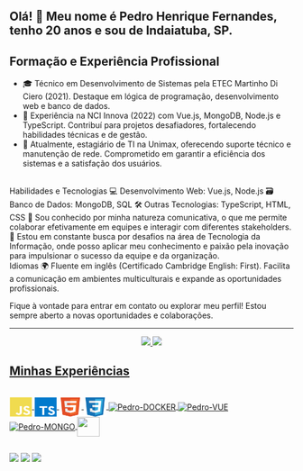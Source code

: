 
## Olá! 👋 Meu nome é Pedro Henrique Fernandes, tenho 20 anos e sou de Indaiatuba, SP.

<h2>Formação e Experiência Profissional</h2>
<ul>
 <li style="list_style:none;">🎓 Técnico em Desenvolvimento de Sistemas pela ETEC Martinho Di Ciero (2021). Destaque em lógica de programação, desenvolvimento web e banco de dados.</li>
 <li style="list_style:none;">💼 Experiência na NCI Innova (2022) com Vue.js, MongoDB, Node.js e TypeScript. Contribuí para projetos desafiadores, fortalecendo habilidades técnicas e de gestão.</li>
 <li style="list_style:none;">🔧 Atualmente, estagiário de TI na Unimax, oferecendo suporte técnico e manutenção de rede. Comprometido em garantir a eficiência dos sistemas e a satisfação dos usuários.</li>
</ul>

<br>
Habilidades e Tecnologias
💻 Desenvolvimento Web: Vue.js, Node.js
🗃️ Banco de Dados: MongoDB, SQL
🛠️ Outras Tecnologias: TypeScript, HTML, CSS
💬 Sou conhecido por minha natureza comunicativa, o que me permite colaborar efetivamente em equipes e interagir com diferentes stakeholders.
🚀 Estou em constante busca por desafios na área de Tecnologia da Informação, onde posso aplicar meu conhecimento e paixão pela inovação para impulsionar o sucesso da equipe e da organização.
<br>
Idiomas
🌍 Fluente em inglês (Certificado Cambridge English: First). Facilita a comunicação em ambientes multiculturais e expande as oportunidades profissionais.

Fique à vontade para entrar em contato ou explorar meu perfil! Estou sempre aberto a novas oportunidades e colaborações.
<hr>

<div align="center">
  <a href="https://github.com/pedro-h-fernandes">
  <img height="180em" src="https://github-readme-stats.vercel.app/api?username=pedro-h-fernandes&show_icons=true&theme=blueberry&include_all_commits=true&count_private=true"/>
  <img height="180em" src="https://github-readme-stats.vercel.app/api/top-langs/?username=pedro-h-fernandes&layout=compact&langs_count=7&theme=blueberry"/>
</div>

  ## Minhas Experiências
<div style="display: inline_block"><br>
  <img align="center" alt="Pedro-Js"  height="35" width="40" src="https://raw.githubusercontent.com/devicons/devicon/master/icons/javascript/javascript-plain.svg">
  <img align="center" alt="Pedro-Ts"  height="35" width="40" src="https://raw.githubusercontent.com/devicons/devicon/master/icons/typescript/typescript-plain.svg">
  <img align="center" alt="Pedro-HTML"  height="35" width="40" src="https://raw.githubusercontent.com/devicons/devicon/master/icons/html5/html5-original.svg">
  <img align="center" alt="Pedro-CSS"  height="35" width="40" src="https://raw.githubusercontent.com/devicons/devicon/master/icons/css3/css3-original.svg"> 
  <img align="center" alt="Pedro-DOCKER"   height="35" width="40" src="https://cdn.jsdelivr.net/gh/devicons/devicon/icons/docker/docker-original.svg"  />    
  <img align="center" alt="Pedro-VUE" height="35" width="40" src="https://cdn.jsdelivr.net/gh/devicons/devicon/icons/vuejs/vuejs-original.svg" />          
  <img align="center" alt="Pedro-MONGO" height="35" width="40" src="https://cdn.jsdelivr.net/gh/devicons/devicon/icons/mongodb/mongodb-plain-wordmark.svg" />
  <img align="center" height="35" width="40" src="https://cdn.jsdelivr.net/gh/devicons/devicon/icons/react/react-original-wordmark.svg" />        
</div>

##

<div> 
  <a href="https://instagram.com/pedroh_fernandes_" target="_blank"><img src="https://img.shields.io/badge/-Instagram-%23E4405F?style=for-the-badge&logo=instagram&logoColor=white" target="_blank"></a>
  <a href = "mailto:pfernandes180103@gmail.com"><img src="https://img.shields.io/badge/-Gmail-%23333?style=for-the-badge&logo=gmail&logoColor=white" target="_blank"></a>
  <a href="https://www.linkedin.com/in/pedro-henr-fernandes" target="_blank"><img src="https://img.shields.io/badge/-LinkedIn-%230077B5?style=for-the-badge&logo=linkedin&logoColor=white" target="_blank"></a> 
</div>
